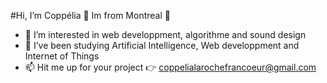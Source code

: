 
#Hi, I’m Coppélia 👋 Im from Montreal :metal: 

- 👀 I’m interested in web developpment, algorithme and sound design
- 🌱 I’ve been studying Artificial Intelligence, Web developpment and Internet of Things
- 📫 Hit me up for your project :point_right: coppelialarochefrancoeur@gmail.com

